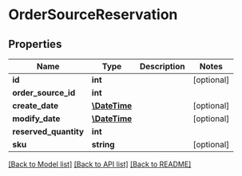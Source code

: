 # OrderSourceReservation

## Properties
Name | Type | Description | Notes
------------ | ------------- | ------------- | -------------
**id** | **int** |  | [optional] 
**order_source_id** | **int** |  | 
**create_date** | [**\DateTime**](\DateTime.md) |  | [optional] 
**modify_date** | [**\DateTime**](\DateTime.md) |  | [optional] 
**reserved_quantity** | **int** |  | 
**sku** | **string** |  | [optional] 

[[Back to Model list]](../README.md#documentation-for-models) [[Back to API list]](../README.md#documentation-for-api-endpoints) [[Back to README]](../README.md)


